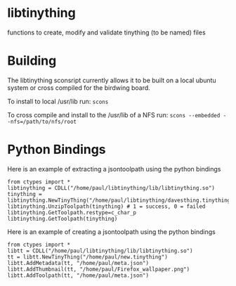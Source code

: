 libtinything
============

functions to create, modify and validate tinything (to be named) files

Building
========

The libtinything sconsript currently allows it to be built on a local ubuntu system or cross compiled for the birdwing board.

To install to local /usr/lib run:
`scons `

To cross compile and install to the /usr/lib of a NFS run:
`scons --embedded --nfs=/path/to/nfs/root`

Python Bindings
===============

Here is an example of extracting a jsontoolpath using the python bindings

    from ctypes import *
    libtinything = CDLL("/home/paul/libtinything/lib/libtinything.so")
    tinything = libtinything.NewTinyThing("/home/paul/libtinything/davesthing.tinything")
    libtinything.UnzipToolpath(tinything) # 1 = success, 0 = failed
    libtinything.GetToolpath.restype=c_char_p
    libtinything.GetToolpath(tinything)

Here is an example of creating a jsontoolpath using the python bindings

    from ctypes import *
    libtt = CDLL("/home/paul/libtinything/lib/libtinything.so")
    tt = libtt.NewTinyThing("/home/paul/new.tinything")
    libtt.AddMetadata(tt, "/home/paul/meta.json")
    libtt.AddThumbnail(tt, "/home/paul/Firefox_wallpaper.png")
    libtt.AddToolpath(tt, "/home/paul/meta.json")
